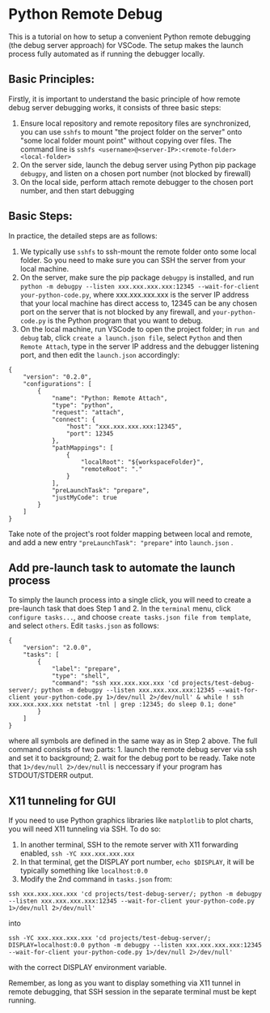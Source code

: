 # Python Remote Debug

This is a tutorial on how to setup a convenient Python remote debugging (the debug server approach) for VSCode. The setup makes the launch process fully automated as if running the debugger locally.

## Basic Principles:
Firstly, it is important to understand the basic principle of how remote debug server debugging works, it consists of three basic steps:
1. Ensure local repository and remote repository files are synchronized, you can use `sshfs` to mount "the project folder on the server" onto "some local folder mount point" without copying over files. The command line is `sshfs <username>@<server-IP>:<remote-folder> <local-folder>`
2. On the server side, launch the debug server using Python pip package `debugpy`, and listen on a chosen port number (not blocked by firewall)
3. On the local side, perform attach remote debugger to the chosen port number, and then start debugging

## Basic Steps:
In practice, the detailed steps are as follows:
1. We typically use `sshfs` to ssh-mount the remote folder onto some local folder. So you need to make sure you can SSH the server from your local machine.
2. On the server, make sure the pip package `debugpy` is installed, and run `python -m debugpy --listen xxx.xxx.xxx.xxx:12345 --wait-for-client your-python-code.py`, where xxx.xxx.xxx.xxx is the server IP address that your local machine has direct access to, 12345 can be any chosen port on the server that is not blocked by any firewall, and `your-python-code.py` is the Python program that you want to debug.
3. On the local machine, run VSCode to open the project folder; in `run and debug` tab, click `create a launch.json file`, select `Python` and then `Remote Attach`, type in the server IP address and the debugger listening port, and then edit the `launch.json` accordingly:
```
{
    "version": "0.2.0",
    "configurations": [
        {
            "name": "Python: Remote Attach",
            "type": "python",
            "request": "attach",
            "connect": {
                "host": "xxx.xxx.xxx.xxx:12345",
                "port": 12345
            },
            "pathMappings": [
                {
                    "localRoot": "${workspaceFolder}",
                    "remoteRoot": "."
                }
            ],
            "preLaunchTask": "prepare",
            "justMyCode": true
        }
    ]
}
```
Take note of the project's root folder mapping between local and remote, and add a new entry `"preLaunchTask": "prepare"` into `launch.json` .

## Add pre-launch task to automate the launch process
To simply the launch process into a single click, you will need to create a pre-launch task that does Step 1 and 2. In the `terminal` menu, click `configure tasks...`, and choose `create tasks.json file from template`, and select `others`. Edit `tasks.json` as follows:
```
{
    "version": "2.0.0",
    "tasks": [
        {
            "label": "prepare",
            "type": "shell",
            "command": "ssh xxx.xxx.xxx.xxx 'cd projects/test-debug-server/; python -m debugpy --listen xxx.xxx.xxx.xxx:12345 --wait-for-client your-python-code.py 1>/dev/null 2>/dev/null' & while ! ssh xxx.xxx.xxx.xxx netstat -tnl | grep :12345; do sleep 0.1; done"
        }
    ]
}
```
where all symbols are defined in the same way as in Step 2 above. The full command consists of two parts: 1. launch the remote debug server via ssh and set it to background; 2. wait for the debug port to be ready. Take note that `1>/dev/null 2>/dev/null` is neccessary if your program has STDOUT/STDERR output.

## X11 tunneling for GUI
If you need to use Python graphics libraries like `matplotlib` to plot charts, you will need X11 tunneling via SSH. To do so:
1. In another terminal, SSH to the remote server with X11 forwarding enabled, `ssh -YC xxx.xxx.xxx.xxx`
2. In that terminal, get the DISPLAY port number, `echo $DISPLAY`, it will be typically something like `localhost:0.0`
3. Modify the 2nd command in `tasks.json` from:
```
ssh xxx.xxx.xxx.xxx 'cd projects/test-debug-server/; python -m debugpy --listen xxx.xxx.xxx.xxx:12345 --wait-for-client your-python-code.py 1>/dev/null 2>/dev/null'
```
into
```
ssh -YC xxx.xxx.xxx.xxx 'cd projects/test-debug-server/; DISPLAY=localhost:0.0 python -m debugpy --listen xxx.xxx.xxx.xxx:12345 --wait-for-client your-python-code.py 1>/dev/null 2>/dev/null'
```
with the correct DISPLAY environment variable.

Remember, as long as you want to display something via X11 tunnel in remote debugging, that SSH session in the separate terminal must be kept running.
